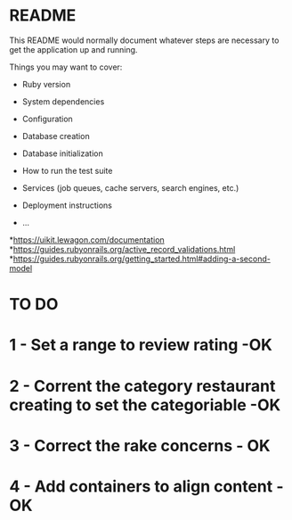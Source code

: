 # README

This README would normally document whatever steps are necessary to get the
application up and running.

Things you may want to cover:

* Ruby version

* System dependencies

* Configuration

* Database creation

* Database initialization

* How to run the test suite

* Services (job queues, cache servers, search engines, etc.)

* Deployment instructions

* ...

*https://uikit.lewagon.com/documentation
*https://guides.rubyonrails.org/active_record_validations.html
*https://guides.rubyonrails.org/getting_started.html#adding-a-second-model


# TO DO
# 1 - Set a range to review rating -OK
# 2 - Corrent the category restaurant creating to set the categoriable -OK
# 3 - Correct the rake concerns - OK
# 4 - Add containers to align content - OK
